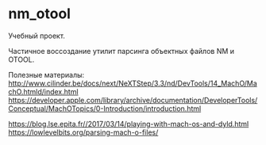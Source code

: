 # nm_otool

Учебный проект.

Частичное воссоздание утилит парсинга объектных файлов NM и OTOOL.

Полезные материалы:
  http://www.cilinder.be/docs/next/NeXTStep/3.3/nd/DevTools/14_MachO/MachO.htmld/index.html
  https://developer.apple.com/library/archive/documentation/DeveloperTools/Conceptual/MachOTopics/0-Introduction/introduction.html
  
  https://blog.lse.epita.fr//2017/03/14/playing-with-mach-os-and-dyld.html
  https://lowlevelbits.org/parsing-mach-o-files/
